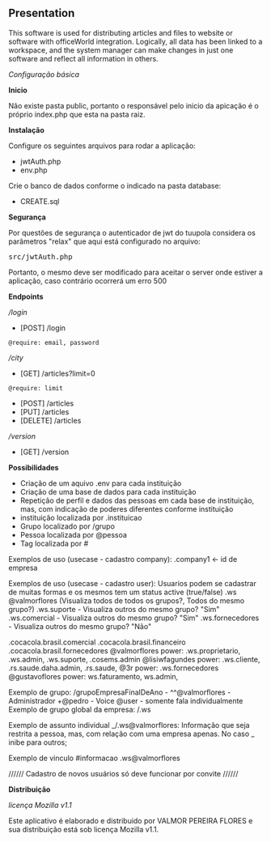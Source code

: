 ## Presentation

This software is used for distributing articles and files to website or software with officeWorld integration. Logically, all data has been linked to a workspace, and the system manager can make changes in just one software and reflect all information in others.


*Configuração básica*

**Inicio**

Não existe pasta public, portanto o responsável pelo inicio da apicação é o próprio index.php que esta na pasta raiz.

**Instalação**

Configure os seguintes arquivos para rodar a aplicação:
- jwtAuth.php
- env.php

Crie o banco de dados conforme o indicado na pasta database:
- CREATE.sql

**Segurança**

Por questões de segurança o autenticador de jwt do tuupola considera os parâmetros "relax" que aqui está configurado no arquivo: 
<pre>src/jwtAuth.php</pre>

Portanto, o mesmo deve ser modificado para aceitar o server onde estiver a 
aplicação, caso contrário ocorrerá um erro 500

**Endpoints**

*/login*
- [POST] /login

`@require: email, password`

*/city*
- [GET] /articles?limit=0

`@require: limit`

- [POST] /articles
- [PUT] /articles
- [DELETE] /articles

*/version*
- [GET] /version


**Possibilidades**

- Criação de um aquivo .env para cada instituição
- Criação de uma base de dados para cada instituição
- Repetição de perfil e dados das pessoas em cada base de instituição, mas, com indicação de poderes diferentes conforme instituição
- instituição localizada por .instituicao
- Grupo localizado por /grupo
- Pessoa localizada por @pessoa
- Tag localizada por #

Exemplos de uso (usecase - cadastro company):
.company1 <- id de empresa 

Exemplos de uso (usecase - cadastro user):
Usuarios podem se cadastrar de muitas formas e os mesmos tem um status active (true/false)
.ws @valmorflores (Visualiza todos de todos os grupos?, Todos do mesmo grupo?) 
.ws.suporte - Visualiza outros do mesmo grupo? "Sim"
.ws.comercial - Visualiza outros do mesmo grupo? "Sim"
.ws.fornecedores - Visualiza outros do mesmo grupo? "Não"

.cocacola.brasil.comercial
.cocacola.brasil.financeiro
.cocacola.brasil.fornecedores
@valmorflores power: .ws.proprietario, .ws.admin, .ws.suporte, .cosems.admin
@lisiwfagundes power: .ws.cliente, .rs.saude.daha.admin, .rs.saude, 
@3r power: .ws.fornecedores
@gustavoflores power: ws.faturamento, ws.admin,

Exemplo de grupo:
/grupoEmpresaFinalDeAno - 
    ^^@valmorflores - Administrador
    +@pedro - Voice
    @user - somente fala individualmente
Exemplo de grupo global da empresa:
/.ws

Exemplo de assunto individual _/.ws@valmorflores: Informação que seja restrita a pessoa, mas, com relação com uma empresa apenas. No caso _ inibe para outros;

Exemplo de vinculo #informacao
.ws@valmorflores

////// Cadastro de novos usuários só deve funcionar por convite //////



**Distribuição**

*licença Mozilla v1.1*

Este aplicativo é elaborado e distribuido por VALMOR PEREIRA FLORES e sua distribuição está sob licença Mozilla v1.1.

